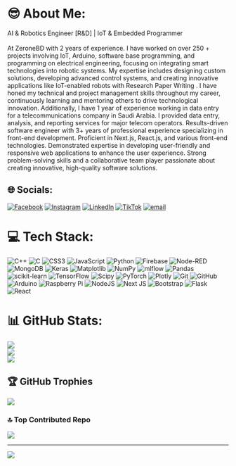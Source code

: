 # 😎 About Me:
AI & Robotics Engineer [R&D] | IoT & Embedded Programmer<br><br> At ZeroneBD with 2 years of experience. I have worked on over 250 + projects involving IoT, Arduino, software base programming, and programming on electrical engineering, focusing on integrating smart technologies into robotic systems. My expertise includes designing custom solutions, developing advanced control systems, and creating innovative applications like IoT-enabled robots with Research Paper Writing . I have honed my technical and project management skills throughout my career, continuously learning and mentoring others to drive technological innovation. Additionally, I have 1 year of experience working in data entry for a telecommunications company in Saudi Arabia. I provided data entry, analysis, and reporting services for major telecom operators. Results-driven software engineer with 3+ years of professional experience specializing in front-end development. Proficient in Next.js, React.js, and various front-end technologies. Demonstrated expertise in developing user-friendly and responsive web applications to enhance the user experience. Strong problem-solving skills and a collaborative team player passionate about creating innovative, high-quality software solutions.<br>


## 🌐 Socials:
[![Facebook](https://img.shields.io/badge/Facebook-%231877F2.svg?logo=Facebook&logoColor=white)](https://facebook.com/facebook.com/md.mahfuz640078) [![Instagram](https://img.shields.io/badge/Instagram-%23E4405F.svg?logo=Instagram&logoColor=white)](https://instagram.com/https://www.instagram.com/mdmahfuz00865/) [![LinkedIn](https://img.shields.io/badge/LinkedIn-%230077B5.svg?logo=linkedin&logoColor=white)](https://linkedin.com/in/.linkedin.com/in/md-mahfuzur-rahman-768014284/) [![TikTok](https://img.shields.io/badge/TikTok-%23000000.svg?logo=TikTok&logoColor=white)](https://tiktok.com/@https://www.tiktok.com/@mdmahfuz704) [![email](https://img.shields.io/badge/Email-D14836?logo=gmail&logoColor=white)](mailto:mdmahfuz640@gmail.com) 

# 💻 Tech Stack:
![C++](https://img.shields.io/badge/c++-%2300599C.svg?style=plastic&logo=c%2B%2B&logoColor=white) ![C](https://img.shields.io/badge/c-%2300599C.svg?style=plastic&logo=c&logoColor=white) ![CSS3](https://img.shields.io/badge/css3-%231572B6.svg?style=plastic&logo=css3&logoColor=white) ![JavaScript](https://img.shields.io/badge/javascript-%23323330.svg?style=plastic&logo=javascript&logoColor=%23F7DF1E) ![Python](https://img.shields.io/badge/python-3670A0?style=plastic&logo=python&logoColor=ffdd54) ![Firebase](https://img.shields.io/badge/firebase-%23039BE5.svg?style=plastic&logo=firebase) ![Node-RED](https://img.shields.io/badge/Node--RED-%238F0000.svg?style=plastic&logo=node-red&logoColor=white) ![MongoDB](https://img.shields.io/badge/MongoDB-%234ea94b.svg?style=plastic&logo=mongodb&logoColor=white) ![Keras](https://img.shields.io/badge/Keras-%23D00000.svg?style=plastic&logo=Keras&logoColor=white) ![Matplotlib](https://img.shields.io/badge/Matplotlib-%23ffffff.svg?style=plastic&logo=Matplotlib&logoColor=black) ![NumPy](https://img.shields.io/badge/numpy-%23013243.svg?style=plastic&logo=numpy&logoColor=white) ![mlflow](https://img.shields.io/badge/mlflow-%23d9ead3.svg?style=plastic&logo=numpy&logoColor=blue) ![Pandas](https://img.shields.io/badge/pandas-%23150458.svg?style=plastic&logo=pandas&logoColor=white) ![scikit-learn](https://img.shields.io/badge/scikit--learn-%23F7931E.svg?style=plastic&logo=scikit-learn&logoColor=white) ![TensorFlow](https://img.shields.io/badge/TensorFlow-%23FF6F00.svg?style=plastic&logo=TensorFlow&logoColor=white) ![Scipy](https://img.shields.io/badge/SciPy-%230C55A5.svg?style=plastic&logo=scipy&logoColor=%white) ![PyTorch](https://img.shields.io/badge/PyTorch-%23EE4C2C.svg?style=plastic&logo=PyTorch&logoColor=white) ![Plotly](https://img.shields.io/badge/Plotly-%233F4F75.svg?style=plastic&logo=plotly&logoColor=white) ![Git](https://img.shields.io/badge/git-%23F05033.svg?style=plastic&logo=git&logoColor=white) ![GitHub](https://img.shields.io/badge/github-%23121011.svg?style=plastic&logo=github&logoColor=white) ![Arduino](https://img.shields.io/badge/-Arduino-00979D?style=plastic&logo=Arduino&logoColor=white) ![Raspberry Pi](https://img.shields.io/badge/-Raspberry_Pi-C51A4A?style=plastic&logo=Raspberry-Pi) ![NodeJS](https://img.shields.io/badge/node.js-6DA55F?style=plastic&logo=node.js&logoColor=white) ![Next JS](https://img.shields.io/badge/Next-black?style=plastic&logo=next.js&logoColor=white) ![Bootstrap](https://img.shields.io/badge/bootstrap-%238511FA.svg?style=plastic&logo=bootstrap&logoColor=white) ![Flask](https://img.shields.io/badge/flask-%23000.svg?style=plastic&logo=flask&logoColor=white) ![React](https://img.shields.io/badge/react-%2320232a.svg?style=plastic&logo=react&logoColor=%2361DAFB)
# 📊 GitHub Stats:
![](https://github-readme-stats.vercel.app/api?username=mahfuz640&theme=blue-green&hide_border=false&include_all_commits=true&count_private=true)<br/>
![](https://nirzak-streak-stats.vercel.app/?user=mahfuz640&theme=blue-green&hide_border=false)<br/>
![](https://github-readme-stats.vercel.app/api/top-langs/?username=mahfuz640&theme=blue-green&hide_border=false&include_all_commits=true&count_private=true&layout=compact)

## 🏆 GitHub Trophies
![](https://github-profile-trophy.vercel.app/?username=mahfuz640&theme=radical&no-frame=true&no-bg=true&margin-w=4)

### 🔝 Top Contributed Repo
![](https://github-contributor-stats.vercel.app/api?username=mahfuz640&limit=5&theme=dark&combine_all_yearly_contributions=true)

---
[![](https://visitcount.itsvg.in/api?id=mahfuz640&icon=1&color=1)](https://visitcount.itsvg.in)

<!-- Proudly created with GPRM ( https://gprm.itsvg.in ) -->
